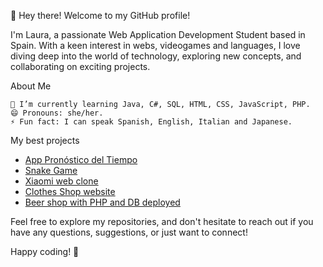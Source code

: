 👋 Hey there! Welcome to my GitHub profile!

I'm Laura, a passionate Web Application Development Student based in Spain. With a keen interest in webs, videogames and languages, I love diving deep into the world of technology, exploring new concepts, and collaborating on exciting projects.

About Me

    🌱 I’m currently learning Java, C#, SQL, HTML, CSS, JavaScript, PHP.
    😄 Pronouns: she/her.
    ⚡ Fun fact: I can speak Spanish, English, Italian and Japanese.

My best projects

- [App Pronóstico del Tiempo](https://lauvalenciad.github.io/App-ElTiempo-AEMET/)    
- [Snake Game](https://lauvalenciad.github.io/Snake-game-jQuery/)
- [Xiaomi web clone](https://lauvalenciad.github.io/Xiaomi-web-clone/)
- [Clothes Shop website](https://lauvalenciad.github.io/Kira-website/)
- [Beer shop with PHP and DB deployed](https://cerveceria-online.onrender.com)

<!--- Get in Touch

📧 Email: WIP

🔗 LinkedIn: [Your LinkedIn Profile URL]


💼 Portfolio: [Link to your portfolio, if applicable] --->

Feel free to explore my repositories, and don't hesitate to reach out if you have any questions, suggestions, or just want to connect!

Happy coding! 🚀

<!---
LauValenciaD/LauValenciaD is a ✨ special ✨ repository because its `README.md` (this file) appears on your GitHub profile.
You can click the Preview link to take a look at your changes.
--->
